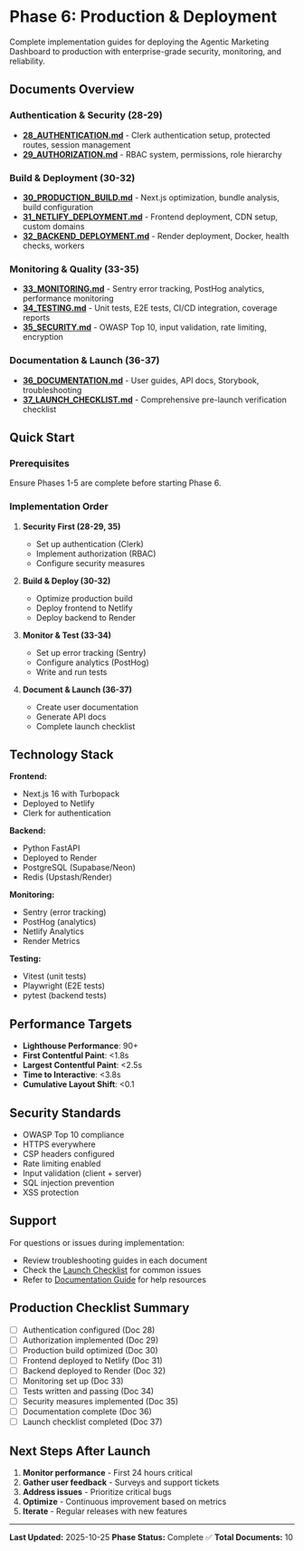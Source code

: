 # Phase 6: Production & Deployment

Complete implementation guides for deploying the Agentic Marketing Dashboard to production with enterprise-grade security, monitoring, and reliability.

## Documents Overview

### Authentication & Security (28-29)
- **[28_AUTHENTICATION.md](./28_AUTHENTICATION.md)** - Clerk authentication setup, protected routes, session management
- **[29_AUTHORIZATION.md](./29_AUTHORIZATION.md)** - RBAC system, permissions, role hierarchy

### Build & Deployment (30-32)
- **[30_PRODUCTION_BUILD.md](./30_PRODUCTION_BUILD.md)** - Next.js optimization, bundle analysis, build configuration
- **[31_NETLIFY_DEPLOYMENT.md](./31_NETLIFY_DEPLOYMENT.md)** - Frontend deployment, CDN setup, custom domains
- **[32_BACKEND_DEPLOYMENT.md](./32_BACKEND_DEPLOYMENT.md)** - Render deployment, Docker, health checks, workers

### Monitoring & Quality (33-35)
- **[33_MONITORING.md](./33_MONITORING.md)** - Sentry error tracking, PostHog analytics, performance monitoring
- **[34_TESTING.md](./34_TESTING.md)** - Unit tests, E2E tests, CI/CD integration, coverage reports
- **[35_SECURITY.md](./35_SECURITY.md)** - OWASP Top 10, input validation, rate limiting, encryption

### Documentation & Launch (36-37)
- **[36_DOCUMENTATION.md](./36_DOCUMENTATION.md)** - User guides, API docs, Storybook, troubleshooting
- **[37_LAUNCH_CHECKLIST.md](./37_LAUNCH_CHECKLIST.md)** - Comprehensive pre-launch verification checklist

## Quick Start

### Prerequisites
Ensure Phases 1-5 are complete before starting Phase 6.

### Implementation Order

1. **Security First (28-29, 35)**
   - Set up authentication (Clerk)
   - Implement authorization (RBAC)
   - Configure security measures

2. **Build & Deploy (30-32)**
   - Optimize production build
   - Deploy frontend to Netlify
   - Deploy backend to Render

3. **Monitor & Test (33-34)**
   - Set up error tracking (Sentry)
   - Configure analytics (PostHog)
   - Write and run tests

4. **Document & Launch (36-37)**
   - Create user documentation
   - Generate API docs
   - Complete launch checklist

## Technology Stack

**Frontend:**
- Next.js 16 with Turbopack
- Deployed to Netlify
- Clerk for authentication

**Backend:**
- Python FastAPI
- Deployed to Render
- PostgreSQL (Supabase/Neon)
- Redis (Upstash/Render)

**Monitoring:**
- Sentry (error tracking)
- PostHog (analytics)
- Netlify Analytics
- Render Metrics

**Testing:**
- Vitest (unit tests)
- Playwright (E2E tests)
- pytest (backend tests)

## Performance Targets

- **Lighthouse Performance**: 90+
- **First Contentful Paint**: <1.8s
- **Largest Contentful Paint**: <2.5s
- **Time to Interactive**: <3.8s
- **Cumulative Layout Shift**: <0.1

## Security Standards

- OWASP Top 10 compliance
- HTTPS everywhere
- CSP headers configured
- Rate limiting enabled
- Input validation (client + server)
- SQL injection prevention
- XSS protection

## Support

For questions or issues during implementation:
- Review troubleshooting guides in each document
- Check the [Launch Checklist](./37_LAUNCH_CHECKLIST.md) for common issues
- Refer to [Documentation Guide](./36_DOCUMENTATION.md) for help resources

## Production Checklist Summary

- [ ] Authentication configured (Doc 28)
- [ ] Authorization implemented (Doc 29)
- [ ] Production build optimized (Doc 30)
- [ ] Frontend deployed to Netlify (Doc 31)
- [ ] Backend deployed to Render (Doc 32)
- [ ] Monitoring set up (Doc 33)
- [ ] Tests written and passing (Doc 34)
- [ ] Security measures implemented (Doc 35)
- [ ] Documentation complete (Doc 36)
- [ ] Launch checklist completed (Doc 37)

## Next Steps After Launch

1. **Monitor performance** - First 24 hours critical
2. **Gather user feedback** - Surveys and support tickets
3. **Address issues** - Prioritize critical bugs
4. **Optimize** - Continuous improvement based on metrics
5. **Iterate** - Regular releases with new features

---

**Last Updated:** 2025-10-25
**Phase Status:** Complete ✅
**Total Documents:** 10
